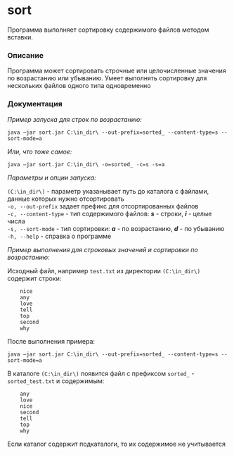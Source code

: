 # sort
Программа выполняет сортировку содержимого файлов методом вставки.

### Описание

Программа может сортировать строчные или целочисленные значения по возрастанию или убыванию. Умеет выполнять сортировку для нескольких файлов одного типа одновременно

### Документация
*Пример запуска для строк по возрастанию:*

`java –jar sort.jar C:\in_dir\ --out-prefix=sorted_ --content-type=s --sort-mode=a`

*Или, что тоже самое:*

`java –jar sort.jar C:\in_dir\ -o=sorted_ -c=s -s=a`

*Параметры и опции запуска:*

`(C:\in_dir\)` - параметр указанывает путь до каталога с файлами, данные которых нужно отсортировать\
`-o, --out-prefix` задает префикс для отсортированных файлов\
`-c, --content-type` - тип содержимого файлов: **_s_** - строки, **_i_** - целые числа\
`-s, --sort-mode` - тип сортировки: _**a**_ - по возрастанию, **_d_** - по убыванию\
`-h, --help` - справка о программе


*Пример выполнения для строковых значений и сортировки по возрастанию:*

Исходный файл, например `test.txt` из директории `(C:\in_dir\)` содержит строки:

``` 
    nice 
    any
    love
    tell
    top
    second
    why
```

После выполнения примера:

`java –jar sort.jar C:\in_dir\ --out-prefix=sorted_ --content-type=s --sort-mode=a`

В каталоге `(C:\in_dir\)` появится файл с префиксом `sorted_` - `sorted_test.txt` и содержимым:

``` 
    any
    love
    nice
    second
    tell
    top
    why
```

<aside class="warning">
Если каталог содержит подкаталоги, то их содержимое не учитывается
</aside>